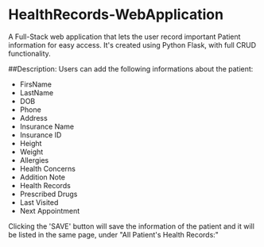 # HealthRecords-WebApplication
A Full-Stack web application that lets the user record important Patient information for easy access. It's created using Python Flask, with full CRUD functionality.

##Description:
Users can add the following informations about the patient: 
- FirsName
- LastName
- DOB
- Phone
- Address
- Insurance Name
- Insurance ID
- Height
- Weight
- Allergies
- Health Concerns
- Addition Note
- Health Records
- Prescribed Drugs
- Last Visited 
- Next Appointment

Clicking the 'SAVE' button will save the information of the patient and it will be listed in the same page, under "All Patient's Health Records:"
